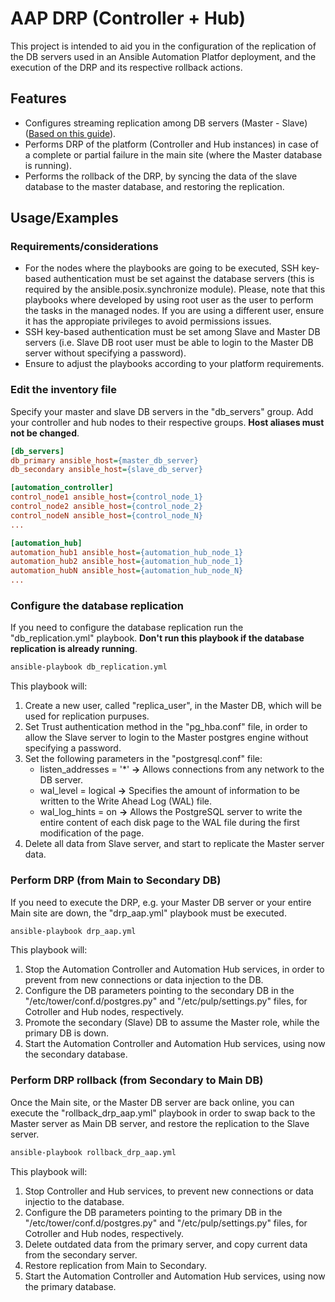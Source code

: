 
# AAP DRP (Controller + Hub)

This project is intended to aid you in the configuration of the replication of the DB servers used in an Ansible Automation Platfor deployment, and the execution of the DRP and its respective rollback actions.
## Features

- Configures streaming replication among DB servers (Master - Slave) ([Based on this guide](https://www.cherryservers.com/blog/how-to-set-up-postgresql-database-replication)).
- Performs DRP of the platform (Controller and Hub instances) in case of a complete or partial failure in the main site (where the Master database is running).
- Performs the rollback of the DRP, by syncing the data of the slave database to the master database, and restoring the replication.
## Usage/Examples

### Requirements/considerations
- For the nodes where the playbooks are going to be executed, SSH key-based authentication must be set against the database servers (this is required by the ansible.posix.synchronize module). Please, note that this playbooks where developed by using root user as the user to perform the tasks in the managed nodes. If you are using a different user, ensure it has the appropiate privileges to avoid permissions issues.
- SSH key-based authentication must be set among Slave and Master DB servers (i.e. Slave DB root user must be able to login to the Master DB server without specifying a password).
- Ensure to adjust the playbooks according to your platform requirements.

### Edit the inventory file
Specify your master and slave DB servers in the "db_servers" group. Add your controller and hub nodes to their respective groups. **Host aliases must not be changed**.

```ini
[db_servers]
db_primary ansible_host={master_db_server}
db_secondary ansible_host={slave_db_server}

[automation_controller]
control_node1 ansible_host={control_node_1}
control_node2 ansible_host={control_node_2}
control_nodeN ansible_host={control_node_N}
...

[automation_hub]
automation_hub1 ansible_host={automation_hub_node_1}
automation_hub2 ansible_host={automation_hub_node_1}
automation_hubN ansible_host={automation_hub_node_N}
...

```

### Configure the database replication
If you need to configure the database replication run the "db_replication.yml" playbook. **Don't run this playbook if the database replication is already running**.

```bash
ansible-playbook db_replication.yml
```

This playbook will:
1. Create a new user, called "replica_user", in the Master DB, which will be used for replication purpuses.
2. Set Trust authentication method in the "pg_hba.conf" file, in order to allow the Slave server to login to the Master postgres engine without specifying a password.
3. Set the following parameters in the "postgresql.conf" file:
    - listen_addresses = '*' **&rarr;** Allows connections from any network to the DB server.
    - wal_level = logical **&rarr;** Specifies the amount of information to be written to the Write Ahead Log (WAL) file.
    - wal_log_hints = on **&rarr;** Allows the PostgreSQL server to write the entire content of each disk page to the WAL file during the first modification of the page.
4. Delete all data from Slave server, and start to replicate the Master server data.

### Perform DRP (from Main to Secondary DB)
If you need to execute the DRP, e.g. your Master DB server or your entire Main site are down, the "drp_aap.yml" playbook must be executed.

```bash
ansible-playbook drp_aap.yml
```

This playbook will:
1. Stop the Automation Controller and Automation Hub services, in order to prevent from new connections or data injection to the DB.
2. Configure the DB parameters pointing to the secondary DB in the "/etc/tower/conf.d/postgres.py" and "/etc/pulp/settings.py" files, for Cotroller and Hub nodes, respectively.
3. Promote the secondary (Slave) DB to assume the Master role, while the primary DB is down.
4. Start the Automation Controller and Automation Hub services, using now the secondary database.

### Perform DRP rollback (from Secondary to Main DB)
Once the Main site, or the Master DB server are back online, you can execute the "rollback_drp_aap.yml" playbook in order to swap back to the Master server as Main DB server, and restore the replication to the Slave server.

```bash
ansible-playbook rollback_drp_aap.yml
```

This playbook will:
1. Stop Controller and Hub services, to prevent new connections or data injectio to the database.
2. Configure the DB parameters pointing to the primary DB in the "/etc/tower/conf.d/postgres.py" and "/etc/pulp/settings.py" files, for Cotroller and Hub nodes, respectively.
3. Delete outdated data from the primary server, and copy current data from the secondary server.
4. Restore replication from Main to Secondary.
5. Start the Automation Controller and Automation Hub services, using now the primary database.
